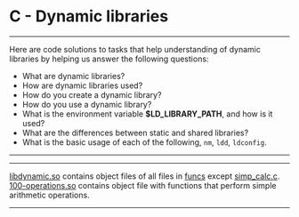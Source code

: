 # C - Dynamic libraries
***
Here are code solutions to tasks that help understanding of dynamic libraries by helping us answer the following questions:
* What are dynamic libraries?
* How are dynamic libraries used?
* How do you create a dynamic library?
* How do you use a dynamic library?
* What is the environment variable **$LD_LIBRARY_PATH**, and how is it used?
* What are the differences between static and shared libraries?
* What is the basic usage of each of the following, `nm`, `ldd`, `ldconfig`.
***
***
[libdynamic.so](https://github.com/chee-zaram/alx-low_level_programming/blob/main/0x18-dynamic_libraries/libdynamic.so) contains object files of all files in [funcs](https://github.com/chee-zaram/alx-low_level_programming/tree/main/0x18-dynamic_libraries/funcs) except [simp_calc.c](https://github.com/chee-zaram/alx-low_level_programming/blob/main/0x18-dynamic_libraries/funcs/simp_calc.c).
[100-operations.so](https://github.com/chee-zaram/alx-low_level_programming/blob/main/0x18-dynamic_libraries/100-operations.so) contains object file with functions that perform simple arithmetic operations.
***
